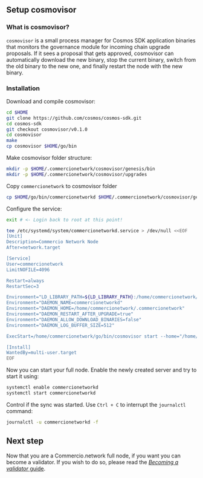 ## Setup cosmovisor

### What is cosmovisor?

`cosmovisor` is a small process manager for Cosmos SDK application binaries that monitors the governance module for incoming chain upgrade proposals. 
If it sees a proposal that gets approved, cosmovisor can automatically download the new binary, stop the current binary, switch from the old binary to the new one, and finally restart the node with the new binary.
### Installation

Download and compile cosmovisor:
```bash
cd $HOME
git clone https://github.com/cosmos/cosmos-sdk.git
cd cosmos-sdk
git checkout cosmovisor/v0.1.0
cd cosmovisor
make
cp cosmovisor $HOME/go/bin
```

Make cosmovisor folder structure:
```bash
mkdir -p $HOME/.commercionetwork/cosmovisor/genesis/bin
mkdir -p $HOME/.commercionetwork/cosmovisor/upgrades
```

Copy `commercionetwork` to cosmovisor folder
```bash
cp $HOME/go/bin/commercionetworkd $HOME/.commercionetwork/cosmovisor/genesis/bin
``` 

Configure the service:
```bash
exit # <- Login back to root at this point!

tee /etc/systemd/system/commercionetworkd.service > /dev/null <<EOF  
[Unit]
Description=Commercio Network Node
After=network.target

[Service]
User=commercionetwork
LimitNOFILE=4096

Restart=always
RestartSec=3

Environment="LD_LIBRARY_PATH=${LD_LIBRARY_PATH}:/home/commercionetwork/bin/go" # <-- set this only if you compiled "commercionetworkd" locally
Environment="DAEMON_NAME=commercionetworkd"
Environment="DAEMON_HOME=/home/commercionetwork/.commercionetwork"
Environment="DAEMON_RESTART_AFTER_UPGRADE=true"
Environment="DAEMON_ALLOW_DOWNLOAD_BINARIES=false"
Environment="DAEMON_LOG_BUFFER_SIZE=512"

ExecStart=/home/commercionetwork/go/bin/cosmovisor start --home="/home/commercionetwork/.commercionetwork" 

[Install]
WantedBy=multi-user.target
EOF
```

Now you can start your full node. Enable the newly created server and try to start it using:
```bash
systemctl enable commercionetworkd  
systemctl start commercionetworkd
```

Control if the sync was started. Use `Ctrl + C` to interrupt the `journalctl` command:
```bash
journalctl -u commercionetworkd -f
```


## Next step
Now that you are a Commercio.network full node, if you want you can become a validator.
If you wish to do so, please read the [*Becoming a validator* guide](validator-node-installation.md).

